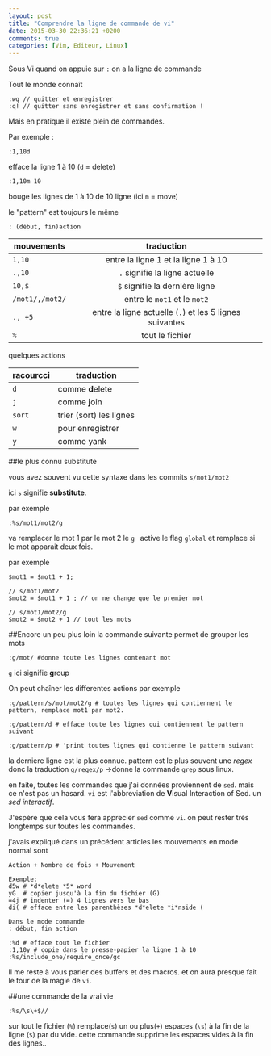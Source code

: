 ```yaml
---
layout: post
title: "Comprendre la ligne de commande de vi"
date: 2015-03-30 22:36:21 +0200
comments: true
categories: [Vim, Editeur, Linux]
---
```



Sous Vi quand on appuie sur `:` on a la ligne de commande

Tout le monde connaît 
```
:wq // quitter et enregistrer
:q! // quitter sans enregistrer et sans confirmation !
```

Mais en pratique il existe plein de commandes.

Par exemple : 

```
:1,10d 
```
efface la ligne 1 à 10 (`d` = delete)

```
:1,10m 10
```
bouge les lignes de 1 à 10 de 10 ligne (ici `m` = move)

le "pattern" est toujours le même
```
: (début, fin)action
```
| mouvements | traduction| 
| ------------- |:-------------:| 
| `1,10`      | entre la ligne 1 et  la ligne 1 à 10 |
| `.,10`      | `.` signifie la ligne actuelle      | 
| `10,$` | `$` signifie la dernière ligne|
| `/mot1/,/mot2/` | entre le `mot1` et le `mot2`|
| `., +5` | entre la ligne actuelle (`.`) et les 5 lignes suivantes|
| `%` | tout le fichier|

quelques actions

|racourcci| traduction|
| --- |---|
| `d` | comme **d**elete|
| `j` | comme **j**oin|
|`sort`| trier (sort) les lignes|
|`w`| pour enregistrer|
|`y`| comme yank|

##le plus connu substitute

vous avez souvent vu cette syntaxe dans les commits `s/mot1/mot2`

ici `s` signifie **substitute**.

par exemple 
```
:%s/mot1/mot2/g
```
va remplacer le mot 1 par le mot 2
le `g ` active le flag `global` et remplace si le mot apparait deux fois.

par exemple
```
$mot1 = $mot1 + 1;

// s/mot1/mot2 
$mot2 = $mot1 + 1 ; // on ne change que le premier mot

// s/mot1/mot2/g
$mot2 = $mot2 + 1 // tout les mots
```
##Encore un peu plus loin
la commande suivante permet de grouper les mots
```
:g/mot/ #donne toute les lignes contenant mot
```
`g` ici signifie **g**roup

On peut chaîner les differentes actions
par exemple 
```
:g/pattern/s/mot/mot2/g # toutes les lignes qui contiennent le pattern, remplace mot1 par mot2.

:g/pattern/d # efface toute les lignes qui contiennent le pattern suivant

:g/pattern/p # 'print toutes lignes qui contienne le pattern suivant
```

la derniere ligne est la plus connue. pattern est le plus souvent une *regex* donc la traduction `g/regex/p` ->donne la commande `grep` sous linux.

en faite, toutes les commandes que j'ai données proviennent de `sed`. mais ce n'est pas un hasard. `vi` est l'abbreviation de **V**isual **I**nteraction of Sed. un *sed interactif*.

J'espère que cela vous fera apprecier `sed` comme `vi`. on peut rester très longtemps sur toutes les commandes.

j'avais expliqué dans un précédent articles les mouvements en mode normal sont 
```
Action + Nombre de fois + Mouvement

Exemple:
d5w # *d*elete *5* word
yG  # copier jusqu'à la fin du fichier (G)
=4j # indenter (=) 4 lignes vers le bas 
di( # efface entre les parenthèses *d*elete *i*nside ( 

Dans le mode commande
: début, fin action

:%d # efface tout le fichier
:1,10y # copie dans le presse-papier la ligne 1 à 10
:%s/include_one/require_once/gc

```

Il me reste à vous parler des buffers et des macros. et on aura presque fait le tour de la magie de `vi`.

##une commande de la vrai vie
```
:%s/\s\+$//
```
sur tout le fichier (`%`) remplace(`s`) un ou plus(`+`) espaces (`\s`) à la fin de la ligne (`$`) par du vide. cette commande supprime les espaces vides à la fin des lignes.. 

